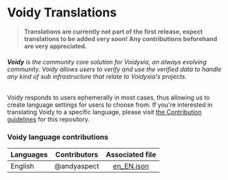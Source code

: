 # Voidy Translations

> **Translations are currently not part of the first release, expect translations to be added very soon! Any contributions beforehand are very appreciated.**

###### **Voidy** is the community core solution for Voidyxia, an always evolving community. Voidy allows users to verify and use the verified data to handle any kind of sub infrastructure that relate to Voidyxia's projects.

Voidy responds to users ephemerally in most cases, thus allowing us to create language settings for users to choose from. If you're interested in translating Voidy to a specific language, please visit [the Contribution guidelines](docs/contributing.md) for this repository.

### Voidy language contributions

| Languages      |  Contributors |        Associated file        | 
| :---           |    :-----:    |            :-----:            |
| English        |  @andyaspect  | [en_EN.json](lang/en-EN.json) |